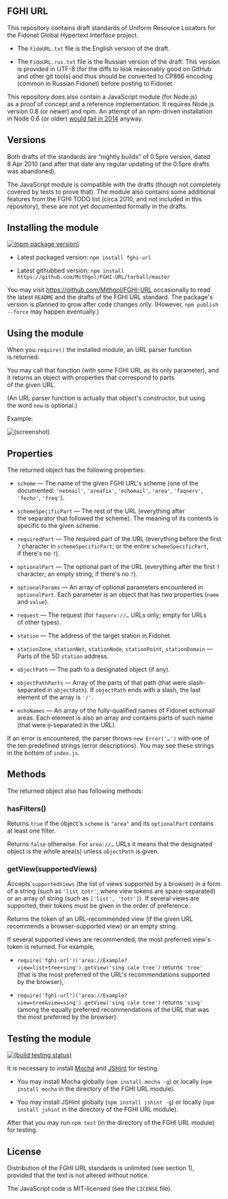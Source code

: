 ## FGHI URL

This repository contains draft standards of Uniform Resource Locators for the Fidonet Global Hypertext Interface project.

* The `FidoURL.txt` file is the English version of the draft.

* The `FidoURL.rus.txt` file is the Russian version of the draft. This version is provided in UTF-8 (for the diffs to look reasonably good on GitHub and other git tools) and thus should be converted to CP866 encoding (common in Russian Fidonet) before posting to Fidonet.

This repository does also contain a JavaScript module (for Node.js) as a proof of concept and a reference implementation. It requires Node.js version 0.8 (or newer) and npm. An attempt of an npm-driven installation in Node 0.6 (or older) [would fail in 2014](https://github.com/npm/npm/issues/4379) anyway.

## Versions

Both drafts of the standards are “nightly builds” of 0.5pre version, dated 8 Apr 2010 (and after that date any regular updating of the 0.5pre drafts was abandoned).

The JavaScript module is compatible with the drafts (though not completely covered by tests to prove that). The module also contains some additional features from the FGHI TODO list (circa 2010, and not included in this repository), these are not yet documented formally in the drafts.

## Installing the module

[![(npm package version)](https://badge.fury.io/js/fghi-url.png)](https://npmjs.org/package/fghi-url)

* Latest packaged version: `npm install fghi-url`

* Latest githubbed version: `npm install https://github.com/Mithgol/FGHI-URL/tarball/master`

You may visit https://github.com/Mithgol/FGHI-URL occasionally to read the latest `README` and the drafts of the FGHI URL standard. The package's version is planned to grow after code changes only. (However, `npm publish --force` may happen eventually.)

## Using the module

When you `require()` the installed module, an URL parser function is returned.

You may call that function (with some FGHI URL as its only parameter), and it returns an object with properties that correspond to parts of the given URL.

(An URL parser function is actually that object's constructor, but using the word `new` is optional.)

Example:

![(screenshot)](https://f.cloud.github.com/assets/1088720/1048572/e0243df8-108e-11e3-8316-84ee29732f02.gif)

## Properties

The returned object has the following properties:

* `scheme` — The name of the given FGHI URL's scheme (one of the documented: `'netmail'`, `'areafix'`, `'echomail'`, `'area'`, `'faqserv'`, `'fecho'`, `'freq'`).

* `schemeSpecificPart` — The rest of the URL (everything after the separator that followed the scheme). The meaning of its contents is specific to the given scheme.

* `requiredPart` — The required part of the URL (everything before the first `?` character in `schemeSpecificPart`; or the entire `schemeSpecificPart`, if there's no `?`).

* `optionalPart` — The optional part of the URL (everything after the first `?` character; an empty string, if there's no `?`).

* `optionalParams` — An array of optional parameters encountered in `optionalPart`. Each parameter is an object that has two properties (`name` and `value`).

* `request` — The request (for `faqserv://…` URLs only; empty for URLs of other types).

* `station` — The address of the target station in Fidonet.

* `stationZone`, `stationNet`, `stationNode`, `stationPoint`, `stationDomain` — Parts of the 5D `station` address.

* `objectPath` — The path to a designated object (if any).

* `objectPathParts` — Array of the parts of that path (that were slash-separated in `objectPath`). If `objectPath` ends with a slash, the last element of the array is `'/'`.

* `echoNames` — An array of the fully-qualified names of Fidonet echomail areas. Each element is also an array and contains parts of such name (that were `@`-separated in the URL).

If an error is encountered, the parser throws `new Error('…')` with one of the ten predefined strings (error descriptions). You may see these strings in the bottom of `index.js`.

## Methods

The returned object also has following methods:

### hasFilters()

Returns `true` if the object's `scheme` is `"area"` and its `optionalPart` contains at least one filter.

Returns `false` otherwise. For `area://…` URLs it means that the designated object is the whole area(s) unless `objectPath` is given.

### getView(supportedViews)

Accepts `supportedViews` (the list of views supported by a browser) in a form of a string (such as `'list totr'`, where view tokens are space-separated) or an array of string (such as `['list', 'totr']`). If several views are supported, their tokens must be given in the order of preference.

Returns the token of an URL-recommended view (if the given URL recommends a browser-supported view) or an empty string.

If several supported views are recommended, the most preferred view's token is returned. For example,

* `require('fghi-url')('area://Example?view=list+tree+sing').getView('sing cale tree')` returns `'tree'` (that is the most preferred of the URL's recommendations supported by the browser),

* `require('fghi-url')('area://Example?view=tree&view=sing').getView('sing cale tree')` returns `'sing'` (among the equally preferred recommendations of the URL that was the most preferred by the browser).

## Testing the module

[![(build testing status)](https://travis-ci.org/Mithgol/FGHI-URL.png?branch=master)](https://travis-ci.org/Mithgol/FGHI-URL)

It is necessary to install [Mocha](http://visionmedia.github.io/mocha/) and [JSHint](http://jshint.com/) for testing.

* You may install Mocha globally (`npm install mocha -g`) or locally (`npm install mocha` in the directory of the FGHI URL module).

* You may install JSHint globally (`npm install jshint -g`) or locally (`npm install jshint` in the directory of the FGHI URL module).

After that you may run `npm test` (in the directory of the FGHI URL module) for testing.

## License

Distribution of the FGHI URL standards is unlimited (see section 1), provided that the text is not altered without notice.

The JavaScript code is MIT-licensed (see the `LICENSE` file).